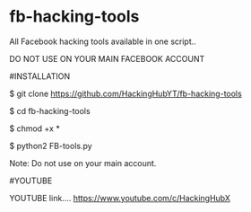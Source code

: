 # fb-hacking-tools
All Facebook hacking tools available in one script..

DO NOT USE ON YOUR MAIN FACEBOOK ACCOUNT

#INSTALLATION

  $ git clone https://github.com/HackingHubYT/fb-hacking-tools

  $ cd fb-hacking-tools

  $ chmod +x *

  $ python2 FB-tools.py

Note: Do not use on your main account.


#YOUTUBE

YOUTUBE link.... https://www.youtube.com/c/HackingHubX
